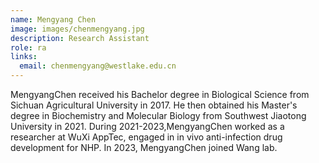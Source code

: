 ```yaml
---
name: Mengyang Chen
image: images/chenmengyang.jpg
description: Research Assistant
role: ra
links:
  email: chenmengyang@westlake.edu.cn
---
```


MengyangChen received his Bachelor degree in Biological Science from Sichuan Agricultural University in 2017. He then obtained his Master's degree in Biochemistry and Molecular Biology from Southwest Jiaotong University in 2021. During 2021-2023,MengyangChen worked as a researcher at WuXi AppTec, engaged in in vivo anti-infection drug development for NHP. In 2023, MengyangChen joined Wang lab.
